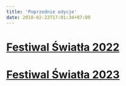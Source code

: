 ```yaml
---
title: 'Poprzednie edycje'
date: 2018-02-22T17:01:34+07:00
---
```


# [Festiwal Światła 2022](https://2022.festiwalswiatla.hs3.pl/)
# [Festiwal Światła 2023](https://2023.festiwalswiatla.hs3.pl/)